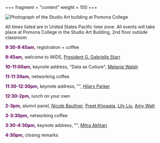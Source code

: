 +++
fragment = "content"
weight = 100
+++

<img src = "../../../images/studio_art.png" alt = "Photograph of the Studio Art building at Pomona College">

<br>

All times listed are in United States Pacific time zone. All events will take place at Pomona College in the Studio Art Building, 2nd floor outside classroom

<font color = "#620059"><b>9:30-9:45am,</b></font> registration + coffee 

<font color = "#620059"><b>9:45am,</b></font> welcome to WiDS, [President G. Gabrielle Starr](https://www.pomona.edu/administration/president)

<font color = "#620059"><b>10-11:00am,</b></font> keynote address, "Data as Culture", [Melanie Walsh](melaniewalsh.org)

<font color = "#620059"><b>11-11:30am,</b></font> networking coffee

<font color = "#620059"><b>11:30-12:30pm,</b></font> keynote address, "", [Hilary Parker](https://hilaryparker.com/)

<font color = "#620059"><b>12:30-2pm,</b></font> lunch on your own

<font color = "#620059"><b>2-3pm,</b></font> alumni panel, [Nicole Bauthier](https://www.linkedin.com/in/nicole-bauthier-586b9335/), [Preet Khowaja](https://www.linkedin.com/in/preet-khowaja/), [Lily Liu](https://www.linkedin.com/in/xuanchiliu/), [Amy Watt](https://www.linkedin.com/in/amywatt97/)	

<font color = "#620059"><b>3-3:30pm,</b></font> networking coffee		

<font color = "#620059"><b>3:30-4:30pm,</b></font> keynote address, "", [Mitra Akhtari](https://scholar.harvard.edu/makhtari)

<font color = "#620059"><b>4:30pm,</b></font> closing remarks
